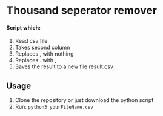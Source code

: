 # Thousand seperator remover

#### Script which:

1. Read csv file
2. Takes second column
3. Replaces , with nothing
4. Replaces . with ,
5. Saves the result to a new file result.csv

## Usage

1. Clone the repository or just download the python script
2. Run: `python3 yourFileName.csv`